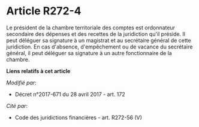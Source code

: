 # Article R272-4

Le président de la chambre territoriale des comptes est ordonnateur secondaire des dépenses et des recettes de la juridiction
qu'il préside. Il peut déléguer sa signature à un magistrat et au secrétaire général de cette juridiction. En cas d'absence,
d'empêchement ou de vacance du secrétaire général, il peut déléguer sa signature à un autre fonctionnaire de la chambre.

**Liens relatifs à cet article**

_Modifié par_:

  - Décret n°2017-671 du 28 avril 2017 - art. 172

_Cité par_:

  - Code des juridictions financières - art. R272-56 (V)

